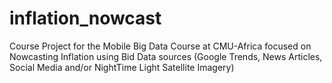 # inflation_nowcast
Course Project for the Mobile Big Data Course at CMU-Africa focused on Nowcasting Inflation using Bid Data sources (Google Trends, News Articles, Social Media and/or NightTime Light Satellite Imagery)
